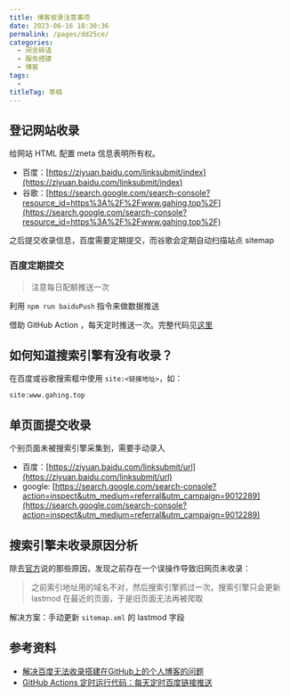 ```yaml
---
title: 博客收录注意事项
date: 2023-06-16 18:30:36
permalink: /pages/dd25ce/
categories: 
  - 闲言碎语
  - 服务搭建
  - 博客
tags: 
  - 
titleTag: 草稿
---
```


## 登记网站收录
给网站 HTML 配置 meta 信息表明所有权。

- 百度：[https://ziyuan.baidu.com/linksubmit/index](https://ziyuan.baidu.com/linksubmit/index)
- 谷歌：[https://search.google.com/search-console?resource_id=https%3A%2F%2Fwww.gahing.top%2F](https://search.google.com/search-console?resource_id=https%3A%2F%2Fwww.gahing.top%2F)

之后提交收录信息，百度需要定期提交，而谷歌会定期自动扫描站点 sitemap

### 百度定期提交
> 注意每日配额推送一次

利用 `npm run baiduPush` 指令来做数据推送

借助 GitHub Action ，每天定时推送一次。完整代码见[这里](https://github.com/francecil/blog/tree/master/.github/workflows/baiduPush.yml)

## 如何知道搜索引擎有没有收录？

在百度或谷歌搜索框中使用 `site:<链接地址>`，如：
```
site:www.gahing.top
```

## 单页面提交收录

个别页面未被搜索引擎采集到，需要手动录入
- 百度：[https://ziyuan.baidu.com/linksubmit/url](https://ziyuan.baidu.com/linksubmit/url)
- google: [https://search.google.com/search-console?action=inspect&utm_medium=referral&utm_campaign=9012289](https://search.google.com/search-console?action=inspect&utm_medium=referral&utm_campaign=9012289)

## 搜索引擎未收录原因分析
除去[官方](https://support.google.com/webmasters/answer/9012289#url_not_on_google)说的那些原因，发现之前存在一个误操作导致旧网页未收录：
> 之前索引地址用的域名不对，然后搜索引擎抓过一次。搜索引擎只会更新 lastmod 在最近的页面，于是旧页面无法再被爬取

解决方案：手动更新 `sitemap.xml` 的 lastmod 字段


## 参考资料

- [解决百度无法收录搭建在GitHub上的个人博客的问题](https://xugaoyi.com/pages/41f87d890d0a02af/)
- [GitHub Actions 定时运行代码：每天定时百度链接推送](https://xugaoyi.com/pages/f44d2f9ad04ab8d3/)
